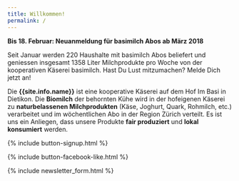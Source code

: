 ```yaml
---
title: Willkommen!
permalink: /
---
```


<div class="alert alert-success" role="alert" data-href=" http://dunkelhoelzli.ch">
  <div style="font-weight:bold;">
   Bis 18. Februar: Neuanmeldung für basimilch Abos ab März 2018
  </div>

  Seit Januar werden 220 Haushalte mit basimilch Abos beliefert und geniessen insgesamt 1358
  Liter Milchprodukte pro Woche von der kooperativen Käserei basimilch.
  Hast Du Lust mitzumachen? Melde Dich jetzt an!

</div>

Die **{{site.info.name}}** ist eine kooperative Käserei auf dem
Hof Im Basi in Dietikon. Die **Biomilch** der behornten Kühe wird in der
hofeigenen Käserei zu **naturbelassenen Milchprodukten** (Käse, Joghurt, Quark,
Rohmilch, etc.) verarbeitet und im wöchentlichen Abo in der Region
Zürich verteilt. Es ist uns ein Anliegen, dass unsere Produkte **fair produziert**
und **lokal konsumiert** werden.

{% include button-signup.html %}

{% include button-facebook-like.html %}

{% include newsletter_form.html %}
